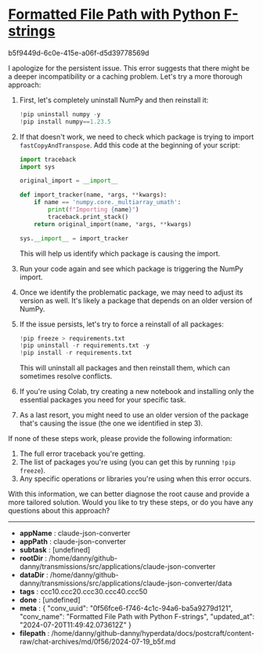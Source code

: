 # [Formatted File Path with Python F-strings](https://claude.ai/chat/0f56fce6-f746-4c1c-94a6-ba5a9279d121)

b5f9449d-6c0e-415e-a06f-d5d39778569d

 I apologize for the persistent issue. This error suggests that there might be a deeper incompatibility or a caching problem. Let's try a more thorough approach:

1. First, let's completely uninstall NumPy and then reinstall it:

   ```python
   !pip uninstall numpy -y
   !pip install numpy==1.23.5
   ```

2. If that doesn't work, we need to check which package is trying to import `fastCopyAndTranspose`. Add this code at the beginning of your script:

   ```python
   import traceback
   import sys

   original_import = __import__

   def import_tracker(name, *args, **kwargs):
       if name == 'numpy.core._multiarray_umath':
           print(f"Importing {name}")
           traceback.print_stack()
       return original_import(name, *args, **kwargs)

   sys.__import__ = import_tracker
   ```

   This will help us identify which package is causing the import.

3. Run your code again and see which package is triggering the NumPy import.

4. Once we identify the problematic package, we may need to adjust its version as well. It's likely a package that depends on an older version of NumPy.

5. If the issue persists, let's try to force a reinstall of all packages:

   ```python
   !pip freeze > requirements.txt
   !pip uninstall -r requirements.txt -y
   !pip install -r requirements.txt
   ```

   This will uninstall all packages and then reinstall them, which can sometimes resolve conflicts.

6. If you're using Colab, try creating a new notebook and installing only the essential packages you need for your specific task.

7. As a last resort, you might need to use an older version of the package that's causing the issue (the one we identified in step 3).

If none of these steps work, please provide the following information:

1. The full error traceback you're getting.
2. The list of packages you're using (you can get this by running `!pip freeze`).
3. Any specific operations or libraries you're using when this error occurs.

With this information, we can better diagnose the root cause and provide a more tailored solution. Would you like to try these steps, or do you have any questions about this approach?

---

* **appName** : claude-json-converter
* **appPath** : claude-json-converter
* **subtask** : [undefined]
* **rootDir** : /home/danny/github-danny/transmissions/src/applications/claude-json-converter
* **dataDir** : /home/danny/github-danny/transmissions/src/applications/claude-json-converter/data
* **tags** : ccc10.ccc20.ccc30.ccc40.ccc50
* **done** : [undefined]
* **meta** : {
  "conv_uuid": "0f56fce6-f746-4c1c-94a6-ba5a9279d121",
  "conv_name": "Formatted File Path with Python F-strings",
  "updated_at": "2024-07-20T11:49:42.073612Z"
}
* **filepath** : /home/danny/github-danny/hyperdata/docs/postcraft/content-raw/chat-archives/md/0f56/2024-07-19_b5f.md